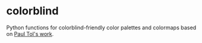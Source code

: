 # colorblind
Python functions for colorblind-friendly color palettes and colormaps based on [Paul Tol's work](https://personal.sron.nl/~pault/).
